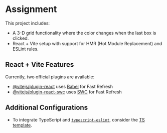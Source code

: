 # Assignment

This project includes:
- A 3-D grid functionality where the color changes when the last box is clicked.
- React + Vite setup with support for HMR (Hot Module Replacement) and ESLint rules.

## React + Vite Features
Currently, two official plugins are available:
- [@vitejs/plugin-react](https://github.com/vitejs/vite-plugin-react/blob/main/packages/plugin-react/README.md) uses [Babel](https://babeljs.io/) for Fast Refresh
- [@vitejs/plugin-react-swc](https://github.com/vitejs/vite-plugin-react-swc) uses [SWC](https://swc.rs/) for Fast Refresh

## Additional Configurations
- To integrate TypeScript and [`typescript-eslint`](https://typescript-eslint.io), consider the [TS template](https://github.com/vitejs/vite/tree/main/packages/create-vite/template-react-ts).
